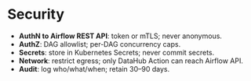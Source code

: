 # Security
- **AuthN to Airflow REST API**: token or mTLS; never anonymous.
- **AuthZ**: DAG allowlist; per-DAG concurrency caps.
- **Secrets**: store in Kubernetes Secrets; never commit secrets.
- **Network**: restrict egress; only DataHub Action can reach Airflow API.
- **Audit**: log who/what/when; retain 30–90 days.
